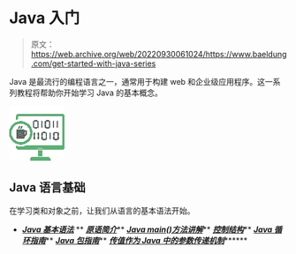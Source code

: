 # Java 入门

> 原文：<https://web.archive.org/web/20220930061024/https://www.baeldung.com/get-started-with-java-series>

Java 是最流行的编程语言之一，通常用于构建 web 和企业级应用程序。这一系列教程将帮助你开始学习 Java 的基本概念。

![java basics - icon](img/c794e2879c5c8909b2fb90288d82e414.png)

## Java 语言基础

在学习类和对象之前，让我们从语言的基本语法开始。

*   ***[Java 基本语法](/web/20220813071719/https://www.baeldung.com/java-syntax)***
**   ***[原语简介](/web/20220813071719/https://www.baeldung.com/java-primitives)*****   ***[Java main()方法讲解](/web/20220813071719/https://www.baeldung.com/java-main-method)*****   ***[控制结构](/web/20220813071719/https://www.baeldung.com/java-control-structures)*****   ***[Java 循环指南](/web/20220813071719/https://www.baeldung.com/java-loops)*****   ***[Java 包指南](/web/20220813071719/https://www.baeldung.com/java-packages)*****   ***[传值作为 Java 中的参数传递机制](/web/20220813071719/https://www.baeldung.com/java-pass-by-value-or-pass-by-reference)*********